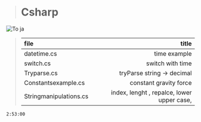 ># Csharp 
![To ja](https://cdn.pixabay.com/photo/2018/05/31/15/06/see-no-evil-3444212_960_720.jpg)

> | file  | title |
> |:-|-:|
> | datetime.cs | time example |
> | switch.cs |  switch with time  |
> | Tryparse.cs |  tryParse string -> decimal  |
> | Constantsexample.cs |  constant gravity force  |
> | Stringmanipulations.cs | index, lenght , repalce, lower upper case,    |

`2:53:00`
